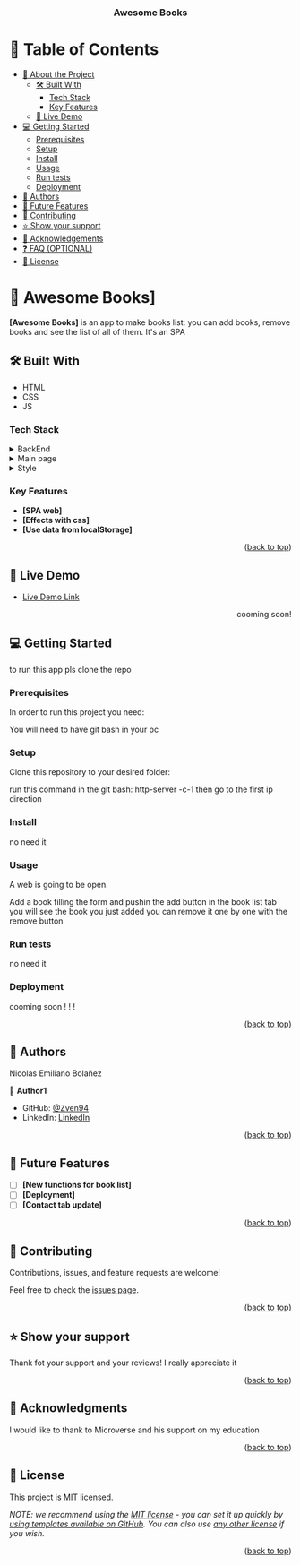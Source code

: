 <a name="readme-top"></a>

<div align="center">

  <h3><b>Awesome Books</b></h3>

</div>

# 📗 Table of Contents

- [📖 About the Project](#about-project)
  - [🛠 Built With](#built-with)
    - [Tech Stack](#tech-stack)
    - [Key Features](#key-features)
  - [🚀 Live Demo](#live-demo)
- [💻 Getting Started](#getting-started)
  - [Prerequisites](#prerequisites)
  - [Setup](#setup)
  - [Install](#install)
  - [Usage](#usage)
  - [Run tests](#run-tests)
  - [Deployment](#deployment)
- [👥 Authors](#authors)
- [🔭 Future Features](#future-features)
- [🤝 Contributing](#contributing)
- [⭐️ Show your support](#support)
- [🙏 Acknowledgements](#acknowledgements)
- [❓ FAQ (OPTIONAL)](#faq)
- [📝 License](#license)

<!-- PROJECT DESCRIPTION -->

# 📖 Awesome Books] <a name="about-project"></a>

**[Awesome Books]** is an app to make books list: you can add books, remove books and see the list of all of them. It's an SPA

## 🛠 Built With <a name="built-with"></a>
  - HTML
  - CSS
  - JS
### Tech Stack <a name="tech-stack"></a>


<details>
  <summary>BackEnd</summary>
  <ul>
    <li><a href="https://developer.mozilla.org/es/docs/Web/JavaScript">JavaScript</a></li>
  </ul>
</details>

<details>
  <summary>Main page</summary>
  <ul>
    <li><a href="https://developer.mozilla.org/es/docs/Web/HTML">HTML</a></li>
  </ul>
</details>

<details>
<summary>Style</summary>
  <ul>
    <li><a href="https://developer.mozilla.org/es/docs/Web/CSS">CSS</a></li>
  </ul>
</details>

<!-- Features -->

### Key Features <a name="key-features"></a>

- **[SPA web]**
- **[Effects with css]**
- **[Use data from localStorage]**

<p align="right">(<a href="#readme-top">back to top</a>)</p>

<!-- LIVE DEMO -->

## 🚀 Live Demo <a name="live-demo"></a>

- [Live Demo Link](https://google.com)

<p align="right">cooming soon!</p>

<!-- GETTING STARTED -->

## 💻 Getting Started <a name="getting-started"></a>

to run this app pls clone the repo

### Prerequisites

In order to run this project you need:


You will need to have git bash in your pc


### Setup

Clone this repository to your desired folder:

 run this command in the git bash:
   http-server -c-1
   then go to the first ip direction

### Install

no need it

### Usage

A web is going to be open.

Add a book filling the form and pushin the add button
in the book list tab you will see the book you just added
you can remove it one by one with the remove button

### Run tests

no need it

### Deployment

cooming soon ! ! !

<p align="right">(<a href="#readme-top">back to top</a>)</p>

<!-- AUTHORS -->

## 👥 Authors <a name="authors"></a>

 Nicolas Emiliano Bolañez

👤 **Author1**

- GitHub: [@Zven94](https://github.com/Zven94)
- LinkedIn: [LinkedIn](https://www.linkedin.com/in/nicolas-bola%C3%B1ez-520372222/)


<p align="right">(<a href="#readme-top">back to top</a>)</p>

<!-- FUTURE FEATURES -->

## 🔭 Future Features <a name="future-features"></a>

- [ ] **[New functions for book list]**
- [ ] **[Deployment]**
- [ ] **[Contact tab update]**

<p align="right">(<a href="#readme-top">back to top</a>)</p>

<!-- CONTRIBUTING -->

## 🤝 Contributing <a name="contributing"></a>

Contributions, issues, and feature requests are welcome!

Feel free to check the [issues page](../../issues/).

<p align="right">(<a href="#readme-top">back to top</a>)</p>

<!-- SUPPORT -->

## ⭐️ Show your support <a name="support"></a>

 Thank fot your support and your reviews! I really appreciate it

<p align="right">(<a href="#readme-top">back to top</a>)</p>

<!-- ACKNOWLEDGEMENTS -->

## 🙏 Acknowledgments <a name="acknowledgements"></a>

I would like to thank to Microverse and his support on my education

<p align="right">(<a href="#readme-top">back to top</a>)</p>

<!-- LICENSE -->

## 📝 License <a name="license"></a>

This project is [MIT](./LICENSE) licensed.

_NOTE: we recommend using the [MIT license](https://choosealicense.com/licenses/mit/) - you can set it up quickly by [using templates available on GitHub](https://docs.github.com/en/communities/setting-up-your-project-for-healthy-contributions/adding-a-license-to-a-repository). You can also use [any other license](https://choosealicense.com/licenses/) if you wish._

<p align="right">(<a href="#readme-top">back to top</a>)</p>
